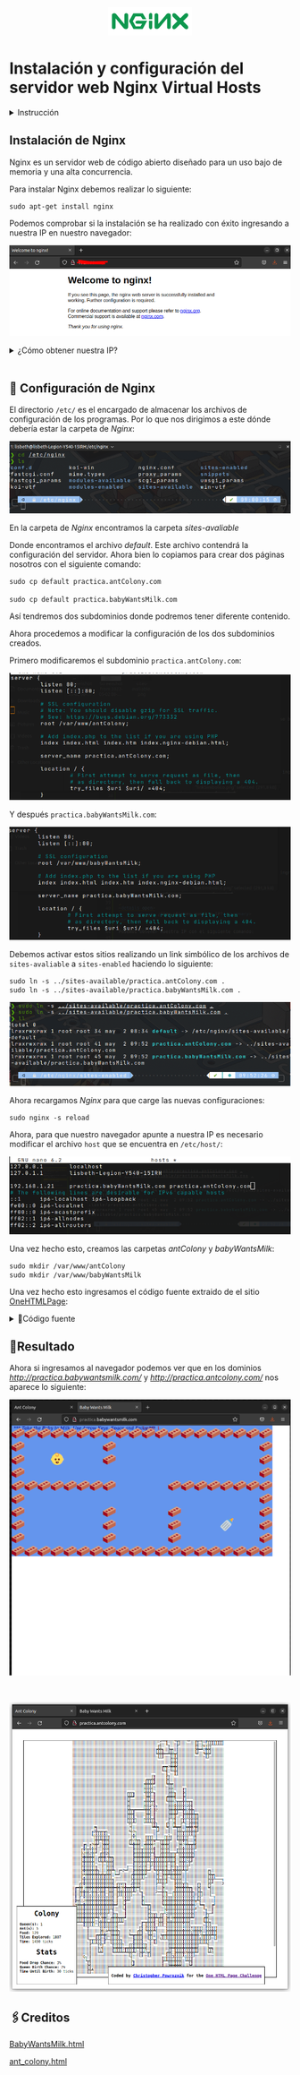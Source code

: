 <center> <img src="imagenes/NGINX-logo-rgb-large.png" height="50"> </center>

# Instalación y configuración del servidor web Nginx Virtual Hosts


<details close>
    <summary>  Instrucción </summary>
<br>
Como hemos visto en clase Ngnix es un servidor web ligero y eficiente. En la presente práctica, primero deberás configurar dos virtual hosts y acceder a ellos usando diferentes subdominios.

Deberéis elegir dos proyectos (HTML + CSS) de esta web: [One HTML page challenge](https://onehtmlpagechallenge.com/) y desplegarlos en dos subdominos distintos, tal y como vimos el último día antes de irnos de vacaciones,  siguiendo la vídeo guía que os adjunto.

Deberéis documentar el proceso en formato markdown en un README.MD, con capturas de pantallas incluidas, y hacerme llegar el repositorio en esta tarea.
    
[Video Referencia](https://www.youtube.com/watch?v=_LQv96MdtCk)

### Notas

```
Haré esta instalación en un Ubuntu. 
```

</details>



## Instalación de Nginx

Nginx es un servidor web de código abierto diseñado para un uso bajo de memoria y una alta concurrencia. 

Para instalar Nginx debemos realizar lo siguiente:

```console
sudo apt-get install nginx
```

Podemos comprobar si la instalación se ha realizado con éxito ingresando a nuestra IP en nuestro navegador:

![instalación](imagenes/instalacionNginx.png)


<details close>
    <summary>  ¿Cómo obtener nuestra IP? </summary>
<br>

Podemos obtener nuestra IP con el siguiente comando:

```console
ip addr
```

![IP](imagenes/Screenshot%20from%202022-05-02%2008-41-05.png)

</details>

<br>

## 🔨 Configuración de Nginx

El directorio `/etc/` es el encargado de almacenar los archivos de configuración de los programas. Por lo que nos dirigimos a este dónde debería estar la carpeta de *Nginx*:

![carpeta config](imagenes/carpetaConfig.png)

En la carpeta de *Nginx* encontramos la carpeta *sites-avaliable* 

Donde encontramos el archivo *default*. Este archivo contendrá la configuración del servidor. Ahora bien lo copiamos para crear dos páginas nosotros con el siguiente comando:


```console 
sudo cp default practica.antColony.com

sudo cp default practica.babyWantsMilk.com
```

Así tendremos dos subdominios donde podremos tener diferente contenido. 

Ahora procedemos a modificar la configuración de los dos subdominios creados.

Primero modificaremos el subdominio `practica.antColony.com`:

![antColonyConfiguration](imagenes/antColonyFinal.png)

Y después `practica.babyWantsMilk.com`:

![babyWantsMilkConf](imagenes/babyWantsFinal.png)

Debemos activar estos sitios realizando un link simbólico de los archivos de `sites-avaliable` a `sites-enabled` haciendo lo siguiente:

```console
sudo ln -s ../sites-available/practica.antColony.com .
sudo ln -s ../sites-available/practica.babyWantsMilk.com .
```

![links simbolicos](imagenes/linkSimbolico.png)


Ahora recargamos *Nginx* para que carge las nuevas configuraciones:

```console
sudo nginx -s reload
```

Ahora, para que nuestro navegador apunte a nuestra IP es necesario modificar el archivo `host` que se encuentra en `/etc/host/`:

![host config](imagenes/confiHosts.png)

Una vez hecho esto, creamos las carpetas *antColony* y *babyWantsMilk*:

```console
sudo mkdir /var/www/antColony
sudo mkdir /var/www/babyWantsMilk
```
Una vez hecho esto ingresamos el código fuente extraido de el sitio [OneHTMLPage](https://onehtmlpagechallenge.com/):


<details close>
    <summary>  📃Código fuente </summary>
<br>


![codigo1](imagenes/AntCodigoFuente.png)

![codigo2](imagenes/babyCodigoFuente.png)

</details>

## 🎯Resultado 

Ahora si ingresamos al navegador podemos ver que en los dominios *http://practica.babywantsmilk.com/* y *http://practica.antcolony.com/* nos aparece lo siguiente:

![navegador baby](imagenes/babyNavegador.png) 

<br>

![navegador ant](imagenes/antNavegador.png)


## 🖇Creditos

[BabyWantsMilk.html](https://github.com/Metroxe/one-html-page-challenge/blob/master/entries/BabyWantsMilk.html)

[ant_colony.html](https://github.com/Metroxe/one-html-page-challenge/blob/master/entries/ant_colony.html)

